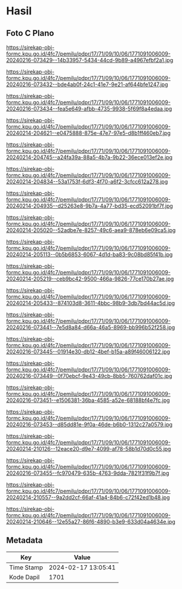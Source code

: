 # Hasil

## Foto C Plano

https://sirekap-obj-formc.kpu.go.id/4fc7/pemilu/pdpr/17/71/09/10/06/1771091006009-20240216-073429--14b33957-5434-44cd-9b89-a4967efbf2a1.jpg

https://sirekap-obj-formc.kpu.go.id/4fc7/pemilu/pdpr/17/71/09/10/06/1771091006009-20240216-073432--bde4ab0f-24c1-41e7-9e21-af644bfe1247.jpg

https://sirekap-obj-formc.kpu.go.id/4fc7/pemilu/pdpr/17/71/09/10/06/1771091006009-20240216-073434--fea5e649-afbb-4735-9938-5f69f8a4edaa.jpg

https://sirekap-obj-formc.kpu.go.id/4fc7/pemilu/pdpr/17/71/09/10/06/1771091006009-20240214-204621--e0475888-875e-47e7-97e5-d8b1ff460eb7.jpg

https://sirekap-obj-formc.kpu.go.id/4fc7/pemilu/pdpr/17/71/09/10/06/1771091006009-20240214-204745--a24fa39a-88a5-4b7a-9b22-36ece013ef2e.jpg

https://sirekap-obj-formc.kpu.go.id/4fc7/pemilu/pdpr/17/71/09/10/06/1771091006009-20240214-204834--53a1753f-6df3-4f70-a6f2-3cfcc612a278.jpg

https://sirekap-obj-formc.kpu.go.id/4fc7/pemilu/pdpr/17/71/09/10/06/1771091006009-20240214-204935--d25263e8-9b7a-4a77-bd35-ecd52091bf7f.jpg

https://sirekap-obj-formc.kpu.go.id/4fc7/pemilu/pdpr/17/71/09/10/06/1771091006009-20240214-205020--52adbe7e-8257-49c6-aea9-878eb6e09ca5.jpg

https://sirekap-obj-formc.kpu.go.id/4fc7/pemilu/pdpr/17/71/09/10/06/1771091006009-20240214-205113--0b5b6853-6067-4d1d-ba83-9c08bd85f41b.jpg

https://sirekap-obj-formc.kpu.go.id/4fc7/pemilu/pdpr/17/71/09/10/06/1771091006009-20240214-205219--ceb9bc42-9500-466a-9826-77ce170b27ae.jpg

https://sirekap-obj-formc.kpu.go.id/4fc7/pemilu/pdpr/17/71/09/10/06/1771091006009-20240214-205433--874103d8-3611-4bbc-98b9-3db7bd44ac5d.jpg

https://sirekap-obj-formc.kpu.go.id/4fc7/pemilu/pdpr/17/71/09/10/06/1771091006009-20240216-073441--7e5d8a84-d66a-46a5-8969-bb996b52f258.jpg

https://sirekap-obj-formc.kpu.go.id/4fc7/pemilu/pdpr/17/71/09/10/06/1771091006009-20240216-073445--01914e30-db12-4bef-b15a-a89f46006122.jpg

https://sirekap-obj-formc.kpu.go.id/4fc7/pemilu/pdpr/17/71/09/10/06/1771091006009-20240216-073449--0f70ebcf-9e43-49cb-8bb5-760762daf01c.jpg

https://sirekap-obj-formc.kpu.go.id/4fc7/pemilu/pdpr/17/71/09/10/06/1771091006009-20240216-073451--e1506381-36ba-4585-a52e-68188bf4e7fc.jpg

https://sirekap-obj-formc.kpu.go.id/4fc7/pemilu/pdpr/17/71/09/10/06/1771091006009-20240216-073453--d85dd81e-9f0a-46de-b6b0-1312c27a0579.jpg

https://sirekap-obj-formc.kpu.go.id/4fc7/pemilu/pdpr/17/71/09/10/06/1771091006009-20240214-210126--12eace20-d9e7-4099-af78-58b1d70d0c55.jpg

https://sirekap-obj-formc.kpu.go.id/4fc7/pemilu/pdpr/17/71/09/10/06/1771091006009-20240216-073455--fc970479-635b-4763-9dda-7821f31f9b7f.jpg

https://sirekap-obj-formc.kpu.go.id/4fc7/pemilu/pdpr/17/71/09/10/06/1771091006009-20240214-210557--9a2dd2cf-66af-41a4-84b6-c72f42ed1b48.jpg

https://sirekap-obj-formc.kpu.go.id/4fc7/pemilu/pdpr/17/71/09/10/06/1771091006009-20240214-210646--12e55a27-86f6-4890-b3e9-633d04a4634e.jpg


## Metadata

| Key        | Value               |
| ---------- | ------------------- |
| Time Stamp | 2024-02-17 13:05:41 |
| Kode Dapil | 1701                |



